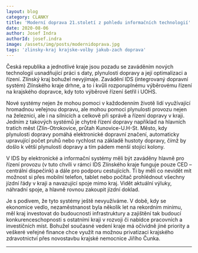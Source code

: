 ```yaml
---
layout: blog
category: CLANKY
title: 'Moderní doprava 21.století z pohledu informačních technologií'
date: 2020-08-06
author: Josef Indra
authorId: josef.indra
image: /assets/img/posts/modernidoprava.jpg
tags: 'zlinsky-kraj krajske-volby jakub-zach doprava'
---
```

Česká republika a jednotlivé kraje jsou pozadu se zaváděním nových technologií usnadňující práci s daty, plynulosti dopravy a její optimalizaci a řízení. Zlínský kraj bohužel nevyjímaje. Zavádění IDS (integrovaný dopravní systém) Zlínského kraje drhne, a to i kvůli rozporuplnému výběrovému řízení na krajského dopravce, kdy toto výběrové řízení šetřil i UOHS. 

Nové systémy nejen že mohou pomoci v každodenním životě lidí využívající hromadnou veřejnou dopravu, ale mohou pomoci plynulosti provozu nejen na železnici, ale i na silnicích a celkově při správě a řízení dopravy v kraji. Jedním z takových systémů je chytré řízení dopravy například na hlavních tratích měst (Zlín-Otrokovice, průtah Kunovice-U.H-St. Město, kdy plynulosti dopravy pomáhá elektronické dopravní značení, automaticky upravující počet pruhů nebo rychlost na základě hustoty dopravy, čímž by došlo k větší plynulosti dopravy a tím pádem menší stojící kolony. 

V IDS by elektronické a informační systémy měli být zaváděny hlavně pro řízení provozu (v tuto chvíli v rámci IDS Zlínského kraje funguje pouze CED – centrální dispečink) a dále pro podporu cestujících. Ti by měli co nevidět mít možnost si přes mobilní telefon, tablet nebo počítač prohlédnout všechny jízdní řády v kraji a navazující spoje mimo kraj. Vidět aktuální výluky, náhradní spoje, a hlavně rovnou zakoupit jízdní doklad. 

Je s podivem, že tyto systémy ještě nevyužíváme. V době, kdy se ekonomice vedlo, nezaměstnanost byla několik let na rekordním minimu, měl kraj investovat do budoucnosti infrastruktury a zajištění tak budoucí konkurenceschopnosti s ostatními kraji v rozvoji či nabídce pracovních a investičních míst. Bohužel současné vedení kraje má očividně jiné priority a veškeré veřejné finance chce využít na možnou privatizaci krajského zdravotnictví přes novostavbu krajské nemocnice Jiřího Čunka. 

---
